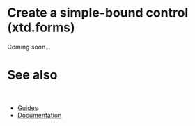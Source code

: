 # Create a simple-bound control (xtd.forms)

Coming soon...

# See also
​
* [Guides](/docs/documentation/guides)
* [Documentation](/docs/documentation)

[//]: # (https://learn.microsoft.com/en-us/dotnet/desktop/winforms/data/how-to-create-control-binding?view=netdesktop-6.0)
